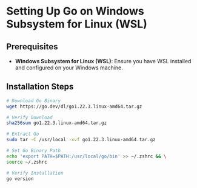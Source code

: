 # Setting Up Go on Windows Subsystem for Linux (WSL)

## Prerequisites

- **Windows Subsystem for Linux (WSL)**: Ensure you have WSL installed and configured on your Windows machine.

## Installation Steps

```bash
# Download Go Binary
wget https://go.dev/dl/go1.22.3.linux-amd64.tar.gz

# Verify Download 
sha256sum go1.22.3.linux-amd64.tar.gz

# Extract Go
sudo tar -C /usr/local -xvf go1.22.3.linux-amd64.tar.gz

# Set Go Binary Path
echo 'export PATH=$PATH:/usr/local/go/bin' >> ~/.zshrc && \
source ~/.zshrc

# Verify Installation
go version


